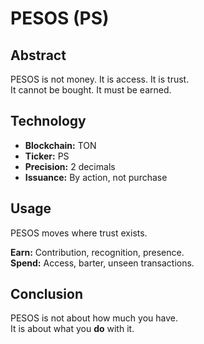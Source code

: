 # PESOS (PS)

## Abstract
PESOS is not money. It is access. It is trust.  
It cannot be bought. It must be earned.  

## Technology
- **Blockchain:** TON  
- **Ticker:** PS  
- **Precision:** 2 decimals  
- **Issuance:** By action, not purchase  

## Usage
PESOS moves where trust exists.  

**Earn:** Contribution, recognition, presence.  
**Spend:** Access, barter, unseen transactions.  

## Conclusion
PESOS is not about how much you have.  
It is about what you **do** with it.